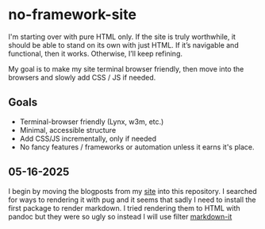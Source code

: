 # no-framework-site

I'm starting over with pure HTML only. If the site is truly worthwhile, it should be able to stand on its own with just HTML. If it’s navigable and functional, then it works. Otherwise, I’ll keep refining.

My goal is to make my site terminal browser friendly, then move into the browsers and slowly add CSS / JS if needed.

## Goals
- Terminal-browser friendly (Lynx, w3m, etc.)
- Minimal, accessible structure
- Add CSS/JS incrementally, only if needed
- No fancy features / frameworks or automation unless it earns it's place.

## 05-16-2025

I begin by moving the blogposts from my [site](https://www.techwebunraveled.xyz/) into this repository. I searched for ways to rendering it with pug and it seems that sadly I need to install the first package to render markdown. I tried rendering them to HTML with pandoc but they were so ugly so instead I will use filter [markdown-it](https://www.npmjs.com/package/jstransformer-markdown-it)